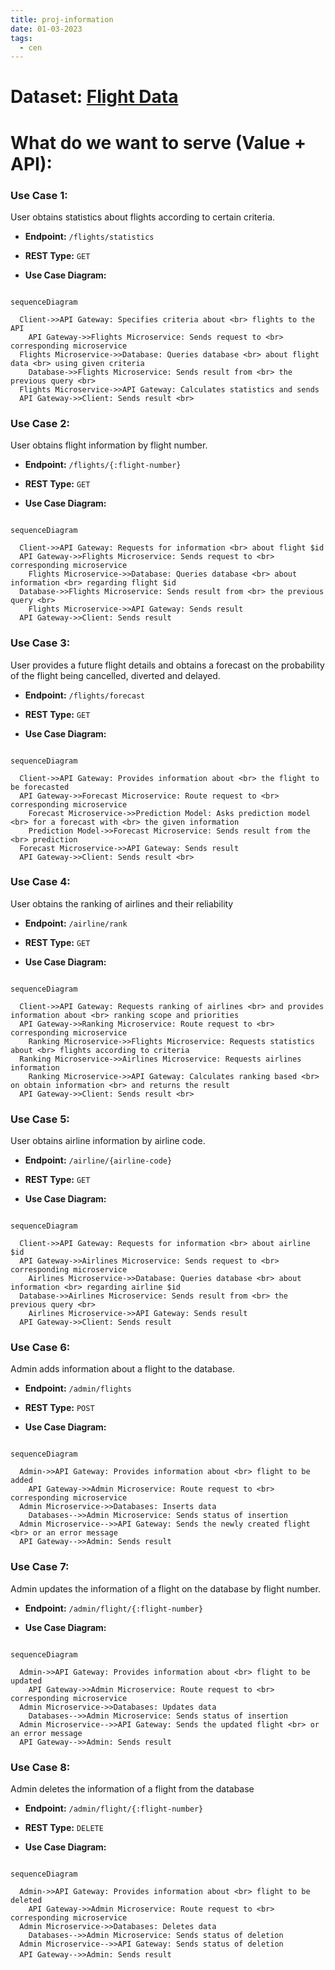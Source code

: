 ```yaml
---
title: proj-information
date: 01-03-2023
tags:
  - cen
---
```


# Dataset: [Flight Data](https://www.kaggle.com/datasets/robikscube/flight-delay-dataset-20182022?select=Combined_Flights_2022.csv)

# What do we want to serve (Value + API):

### **Use Case 1:** 

User obtains statistics about flights according to certain criteria.

- **Endpoint:** `/flights/statistics`

- **REST Type:** `GET`

- **Use Case Diagram:**
```mermaid

sequenceDiagram

  Client->>API Gateway: Specifies criteria about <br> flights to the API
	API Gateway->>Flights Microservice: Sends request to <br> corresponding microservice
  Flights Microservice->>Database: Queries database <br> about flight data <br> using given criteria
	Database->>Flights Microservice: Sends result from <br> the previous query <br>
  Flights Microservice->>API Gateway: Calculates statistics and sends
  API Gateway->>Client: Sends result <br>

```

### **Use Case 2:** 

User obtains flight information by flight number.

- **Endpoint:** `/flights/{:flight-number}`

- **REST Type:** `GET`

- **Use Case Diagram:**
```mermaid

sequenceDiagram

  Client->>API Gateway: Requests for information <br> about flight $id
  API Gateway->>Flights Microservice: Sends request to <br> corresponding microservice
	Flights Microservice->>Database: Queries database <br> about information <br> regarding flight $id
  Database->>Flights Microservice: Sends result from <br> the previous query <br>
	Flights Microservice->>API Gateway: Sends result
  API Gateway->>Client: Sends result

```

### **Use Case 3:** 

User provides a future flight details and obtains a forecast on the probability of the flight being cancelled, diverted and delayed.

- **Endpoint:** `/flights/forecast`

- **REST Type:** `GET`

- **Use Case Diagram:**
```mermaid

sequenceDiagram

  Client->>API Gateway: Provides information about <br> the flight to be forecasted
  API Gateway->>Forecast Microservice: Route request to <br> corresponding microservice
	Forecast Microservice->>Prediction Model: Asks prediction model <br> for a forecast with <br> the given information
	Prediction Model->>Forecast Microservice: Sends result from the <br> prediction
  Forecast Microservice->>API Gateway: Sends result
  API Gateway->>Client: Sends result <br>

```

### **Use Case 4:** 

User obtains the ranking of airlines and their reliability

- **Endpoint:** `/airline/rank`

- **REST Type:** `GET`

- **Use Case Diagram:**
```mermaid

sequenceDiagram

  Client->>API Gateway: Requests ranking of airlines <br> and provides information about <br> ranking scope and priorities
  API Gateway->>Ranking Microservice: Route request to <br> corresponding microservice
	Ranking Microservice->>Flights Microservice: Requests statistics about <br> flights according to criteria
  Ranking Microservice->>Airlines Microservice: Requests airlines information
	Ranking Microservice->>API Gateway: Calculates ranking based <br> on obtain information <br> and returns the result
  API Gateway->>Client: Sends result <br>

```

### **Use Case 5:** 

User obtains airline information by airline code.

- **Endpoint:** `/airline/{airline-code}`

- **REST Type:** `GET`

- **Use Case Diagram:**
```mermaid

sequenceDiagram

  Client->>API Gateway: Requests for information <br> about airline $id
  API Gateway->>Airlines Microservice: Sends request to <br> corresponding microservice
	Airlines Microservice->>Database: Queries database <br> about information <br> regarding airline $id
  Database->>Airlines Microservice: Sends result from <br> the previous query <br>
	Airlines Microservice->>API Gateway: Sends result
  API Gateway->>Client: Sends result

```

### **Use Case 6:**

Admin adds information about a flight to the database.

- **Endpoint:** `/admin/flights`
  
- **REST Type:** `POST`
  
- **Use Case Diagram:**
```mermaid

sequenceDiagram

  Admin->>API Gateway: Provides information about <br> flight to be added
	API Gateway->>Admin Microservice: Route request to <br> corresponding microservice
  Admin Microservice->>Databases: Inserts data
	Databases-->>Admin Microservice: Sends status of insertion
  Admin Microservice-->>API Gateway: Sends the newly created flight <br> or an error message
  API Gateway-->>Admin: Sends result

```

### **Use Case 7:**

Admin updates the information of a flight on the database by flight number.

- **Endpoint:** `/admin/flight/{:flight-number}`
  
- **Use Case Diagram:**
```mermaid

sequenceDiagram

  Admin->>API Gateway: Provides information about <br> flight to be updated
	API Gateway->>Admin Microservice: Route request to <br> corresponding microservice
  Admin Microservice->>Databases: Updates data
	Databases-->>Admin Microservice: Sends status of insertion
  Admin Microservice-->>API Gateway: Sends the updated flight <br> or an error message
  API Gateway-->>Admin: Sends result

```

### **Use Case 8:**

Admin deletes the information of a flight from the database

- **Endpoint:** `/admin/flight/{:flight-number}`
  
- **REST Type:** `DELETE`

- **Use Case Diagram:**
```mermaid

sequenceDiagram

  Admin->>API Gateway: Provides information about <br> flight to be deleted
	API Gateway->>Admin Microservice: Route request to <br> corresponding microservice
  Admin Microservice->>Databases: Deletes data
	Databases-->>Admin Microservice: Sends status of deletion
  Admin Microservice-->>API Gateway: Sends status of deletion
  API Gateway-->>Admin: Sends resultㅤ

```